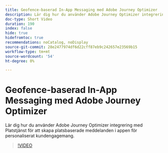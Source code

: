 ```yaml
---
title: Geofence-baserad In-App Messaging med Adobe Journey Optimizer
description: Lär dig hur du använder Adobe Journey Optimizer integrering med Platstjänst för att skapa platsbaserade meddelanden i appen för personaliserat kundengagemang.
doc-type: Short Video
duration: 190
index: false
hide: true
hidefromtoc: true
recommendations: noCatalog, noDisplay
source-git-commit: 28e2477974df6d22cff87eb9c242657e23569b15
workflow-type: tm+mt
source-wordcount: '54'
ht-degree: 0%

---
```



# Geofence-baserad In-App Messaging med Adobe Journey Optimizer

Lär dig hur du använder Adobe Journey Optimizer integrering med Platstjänst för att skapa platsbaserade meddelanden i appen för personaliserat kundengagemang.

<!-- 72_S522_3442522_189_geofencebased-inapp-messaging-with-adobe-journey-optimizer -->
>[!VIDEO](https://video.tv.adobe.com/v/3458203/?learn=on&enablevpops=true)
